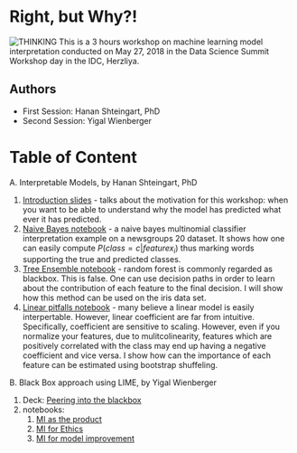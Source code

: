 # Right, but Why?!
![THINKING](https://image.ibb.co/nntWFy/Screen_Shot_2018_05_27_at_20_00_32.png)
This is a 3 hours workshop on machine learning model interpretation conducted on May 27, 2018 in the Data Science Summit Workshop day in the IDC, Herzliya.
## Authors
* First Session: Hanan Shteingart, PhD
* Second Session: Yigal Wienberger

# Table of Content
A. Interpretable Models, by Hanan Shteingart, PhD
  1. [Introduction slides](decks/Right%20by%20Why_%20-%20Introduction.pdf) - talks about the motivation for this workshop: when you want to be able to understand why the model has predicted what ever it has predicted.
  2. [Naive Bayes notebook](notebooks/naive_bayes/naive_bayes.ipynb) - a naive bayes multinomial classifier interpretation example on a newsgroups 20 dataset. It shows how one can easily compute $P(class=c|feature x_i)$ thus marking words supporting the true and predicted classes.
  3. [Tree Ensemble notebook](notebooks/random_forest/random_forest.ipynb) - random forest is commonly regarded as blackbox. This is false. One can use decision paths in order to learn about the contribution of each feature to the final decision. I will show how this method can be used on the iris data set. 
  4. [Linear pitfalls notebook](notebooks/linear/linear.ipynb) - many believe a linear model is easily interpertable. However, linear coefficient are far from intuitive. Specifically, coefficient are sensitive to scaling. However, even if you normalize your features, due to mulitcolinearity, features which are positively correlated with the class may end up having a negative coefficient and vice versa. I show how can the importance of each feature can be estimated using bootstrap shuffeling. 

B. Black Box approach using LIME, by Yigal Wienberger
  1. Deck: [Peering into the blackbox](/decks/Peering%20into%20the%20black%20box.pptx)
  2. notebooks: 
      1. [MI as the product](notebooks/Peering%20into%20the%20black%20box/MI%20as%20the%20product.ipynb)
      2. [MI for Ethics](notebooks/Peering%20into%20the%20black%20box/MI%20for%20Ethics.ipynb)
      3. [MI for model improvement]("notebooks/Peering%20into%20the%20black%20box/MI%20for%20model%20improvement.ipynb")
